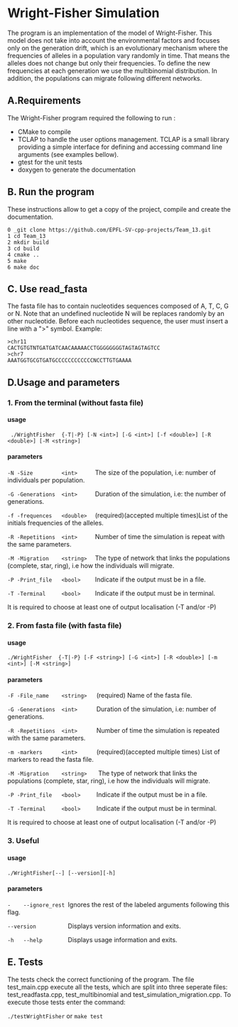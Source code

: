 # Wright-Fisher Simulation
The program is an implementation of the model of Wright-Fisher. This model does not take into account the environmental factors and focuses only on the generation drift, which is an evolutionary mechanism where the frequencies of alleles in a population vary randomly in time. That means the alleles does not change but only their frequencies. To define the new frequencies at each generation we use the multibinomial distribution. In addition, the populations can migrate following different networks.

## A.Requirements
The Wright-Fisher program required the following to run :
* CMake to compile
* TCLAP to handle the user options management. TCLAP is a small library providing a simple interface for defining and accessing command line arguments (see examples bellow).
* gtest for the unit tests
* doxygen to generate the documentation


## B. Run the program
These instructions allow to get a copy of the project, compile and create the documentation. 
```
0 _git clone https://github.com/EPFL-SV-cpp-projects/Team_13.git   
1 cd Team_13  
2 mkdir build   
3 cd build   
4 cmake ..  
5 make  
6 make doc  
```

## C. Use read_fasta
The fasta file has to contain nucleotides sequences composed of A, T, C, G or N. Note that an undefined nucleotide N will be replaces randomly by an other nucleotide. Before each nucleotides sequence, the user must insert a line with a ">" symbol.
Example:
```
>chr11 
CACTGTGTNTGATGATCAACAAAAACCTGGGGGGGGTAGTAGTAGTCC
>chr7 
AAATGGTGCGTGATGCCCCCCCCCCCCNCCTTGTGAAAA
```

## D.Usage and parameters

### 1. From the terminal (without fasta file)
#### usage
``` ./WrightFisher  {-T|-P} [-N <int>] [-G <int>] [-f <double>] [-R <double>] [-M <string>]```
#### parameters
```-N -Size         <int>     ``` The size of the population, i.e: number of individuals per population.

```-G -Generations  <int>     ``` Duration of the simulation, i.e: the number of generations.

```-f -frequences   <double>  ``` (required)(accepted multiple times)List of the initials frequencies of the alleles.

```-R -Repetitions  <int>     ``` Number of time the simulation is repeat with the same parameters. 

```-M -Migration    <string>  ``` The type of network that links the populations (complete, star, ring), i.e how the individuals will migrate.

```-P -Print_file   <bool>    ``` Indicate if the output must be in a file. 

```-T -Terminal     <bool>    ``` Indicate if the output must be in terminal.

It is required to choose at least one of output localisation (-T and/or -P)

### 2. From fasta file (with fasta file)
#### usage 
```./WrightFisher  {-T|-P} [-F <string>] [-G <int>] [-R <double>] [-m <int>] [-M <string>]```
#### parameters
```-F -File_name    <string>   ```(required) Name of the fasta file.

```-G -Generations  <int>      ```Duration of the simulation, i.e: number of generations.

```-R -Repetitions  <int>      ```Number of time the simulation is repeated with the same parameters. 

```-m -markers      <int>      ```(required)(accepted multiple times) List of markers to read the fasta file.

```-M -Migration    <string>   ``` The type of network that links the populations (complete, star, ring), i.e how the individuals will migrate.

```-P -Print_file   <bool>     ```Indicate if the output must be in a file.

```-T -Terminal     <bool>     ```Indicate if the output must be in terminal.

It is required to choose at least one of output localisation (-T and/or -P)

### 3. Useful
#### usage 
```./WrightFisher[--] [--version][-h]```
#### parameters
```-    --ignore_rest ```Ignores the rest of the labeled arguments following this flag.

```--version          ```Displays version information and exits.

```-h   --help        ```Displays usage information and exits.

## E. Tests
The tests check the correct functioning of the program. The file test_main.cpp execute all the tests, which are split into three seperate files: test_readfasta.cpp, test_multibinomial and test_simulation_migration.cpp. To execute those tests enter the command:

```./testWrightFisher``` or ```make test```
